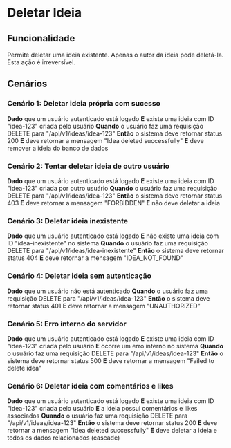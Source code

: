 # Deletar Ideia

## Funcionalidade
Permite deletar uma ideia existente. Apenas o autor da ideia pode deletá-la. Esta ação é irreversível.

## Cenários

### Cenário 1: Deletar ideia própria com sucesso
**Dado** que um usuário autenticado está logado
**E** existe uma ideia com ID "idea-123" criada pelo usuário
**Quando** o usuário faz uma requisição DELETE para "/api/v1/ideas/idea-123"
**Então** o sistema deve retornar status 200
**E** deve retornar a mensagem "Idea deleted successfully"
**E** deve remover a ideia do banco de dados

### Cenário 2: Tentar deletar ideia de outro usuário
**Dado** que um usuário autenticado está logado
**E** existe uma ideia com ID "idea-123" criada por outro usuário
**Quando** o usuário faz uma requisição DELETE para "/api/v1/ideas/idea-123"
**Então** o sistema deve retornar status 403
**E** deve retornar a mensagem "FORBIDDEN"
**E** não deve deletar a ideia

### Cenário 3: Deletar ideia inexistente
**Dado** que um usuário autenticado está logado
**E** não existe uma ideia com ID "idea-inexistente" no sistema
**Quando** o usuário faz uma requisição DELETE para "/api/v1/ideas/idea-inexistente"
**Então** o sistema deve retornar status 404
**E** deve retornar a mensagem "IDEA_NOT_FOUND"

### Cenário 4: Deletar ideia sem autenticação
**Dado** que um usuário não está autenticado
**Quando** o usuário faz uma requisição DELETE para "/api/v1/ideas/idea-123"
**Então** o sistema deve retornar status 401
**E** deve retornar a mensagem "UNAUTHORIZED"

### Cenário 5: Erro interno do servidor
**Dado** que um usuário autenticado está logado
**E** existe uma ideia com ID "idea-123" criada pelo usuário
**E** ocorre um erro interno no sistema
**Quando** o usuário faz uma requisição DELETE para "/api/v1/ideas/idea-123"
**Então** o sistema deve retornar status 500
**E** deve retornar a mensagem "Failed to delete idea"

### Cenário 6: Deletar ideia com comentários e likes
**Dado** que um usuário autenticado está logado
**E** existe uma ideia com ID "idea-123" criada pelo usuário
**E** a ideia possui comentários e likes associados
**Quando** o usuário faz uma requisição DELETE para "/api/v1/ideas/idea-123"
**Então** o sistema deve retornar status 200
**E** deve retornar a mensagem "Idea deleted successfully"
**E** deve deletar a ideia e todos os dados relacionados (cascade)

